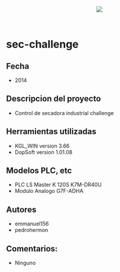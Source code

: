 <br/>
<p align="center">
  <img src="https://avatars2.githubusercontent.com/u/15052789?v=3&s=200">
</p>
<br/>

# sec-challenge

## Fecha
* 2014

## Descripcion del proyecto
* Control de secadora industrial challenge

## Herramientas utilizadas
* KGL_WIN version 3.66
* DopSoft version 1.01.08

## Modelos PLC, etc
* PLC LS Master K 120S K7M-DR40U
* Modulo Analogo G7F-ADHA

## Autores
* emmanuel156
* pedrohermon

## Comentarios:
* Ninguno
